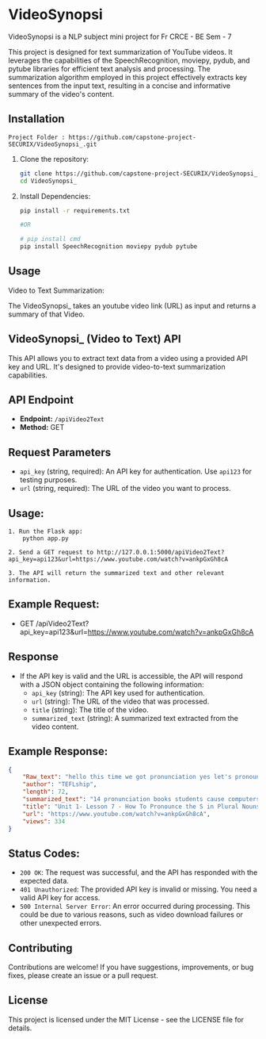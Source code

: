 # VideoSynopsi
VideoSynopsi is a NLP subject mini project for Fr CRCE - BE Sem - 7


This project is designed for text summarization of YouTube videos. It leverages the capabilities of the SpeechRecognition, moviepy, pydub, and pytube libraries for efficient text analysis and processing. The summarization algorithm employed in this project effectively extracts key sentences from the input text, resulting in a concise and informative summary of the video's content.


## Installation
    Project Folder : https://github.com/capstone-project-SECURIX/VideoSynopsi_.git

1. Clone the repository:

   ```bash
   git clone https://github.com/capstone-project-SECURIX/VideoSynopsi_.git
   cd VideoSynopsi_

2. Install Dependencies: 
    ```bash
    pip install -r requirements.txt

    #OR 

    # pip install cmd 
    pip install SpeechRecognition moviepy pydub pytube

## Usage
Video to Text Summarization:

The VideoSynopsi_ takes an youtube video link (URL) as input and returns a summary of that Video.

## VideoSynopsi_ (Video to Text) API

This API allows you to extract text data from a video using a provided API key and URL. It's designed to provide video-to-text summarization capabilities.

## API Endpoint

- **Endpoint:** `/apiVideo2Text`
- **Method:** GET

## Request Parameters

- `api_key` (string, required): An API key for authentication. Use `api123` for testing purposes.
- `url` (string, required): The URL of the video you want to process.

## Usage:
    1. Run the Flask app:
        python app.py

    2. Send a GET request to http://127.0.0.1:5000/apiVideo2Text?api_key=api123&url=https://www.youtube.com/watch?v=ankpGxGh8cA 

    3. The API will return the summarized text and other relevant information.

## Example Request:

- GET /apiVideo2Text?api_key=api123&url=https://www.youtube.com/watch?v=ankpGxGh8cA


## Response

- If the API key is valid and the URL is accessible, the API will respond with a JSON object containing the following information:
  - `api_key` (string): The API key used for authentication.
  - `url` (string): The URL of the video that was processed.
  - `title` (string): The title of the video.
  - `summarized_text` (string): A summarized text extracted from the video content.

## Example Response:
```json
{
    "Raw_text": "hello this time we got pronunciation yes let's pronounce these words together we got three sounds to pronounce the letter S at the end of the plural nouns now let's listen to them and repeat the words tape script 1.14 pronunciation books students cause computers hamburgers Cambridge televisions bags phones some images houses buses wait for more units more lessons for the beginners English level and more levels coming soon thank you ",
    "author": "TEFLship",
    "length": 72,
    "summarized_text": "14 pronunciation books students cause computers hamburgers Cambridge televisions bags phones some images houses buses wait for more units more lessons for the beginners English level an an English for adults level 1 and 2. 1. Pronunciation books: 1. The sound of the letter S at the end of the plural nouns now let's listen to them and repeat the words. 2. The sounds of the letters A, E, and F at the beginning of the nouns.\nMore levels coming soon thank you. d more levels comingSoon.    d more level coming soon. Thank you for your support and support.  D more levels  coming soon thanks for support. d  more levelsComing soon.  More levels coming Soon.",
    "title": "Unit 1- Lesson 7 - How To Pronounce the S in Plural Nouns - Pronunciation - Beginners Level",
    "url": "https://www.youtube.com/watch?v=ankpGxGh8cA",
    "views": 334
}

```

## Status Codes:

- `200 OK`: The request was successful, and the API has responded with the expected data.
- `401 Unauthorized`: The provided API key is invalid or missing. You need a valid API key for access.
- `500 Internal Server Error`: An error occurred during processing. This could be due to various reasons, such as video download failures or other unexpected errors.


## Contributing
Contributions are welcome! If you have suggestions, improvements, or bug fixes, please create an issue or a pull request.

## License
This project is licensed under the MIT License - see the LICENSE file for details.